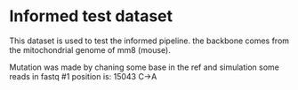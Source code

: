 # Informed test dataset

This dataset is used to test the informed pipeline.
the backbone comes from the mitochondrial genome of mm8 (mouse).

Mutation was made by chaning some base in the ref and simulation some reads in fastq #1
position is: 15043 C->A